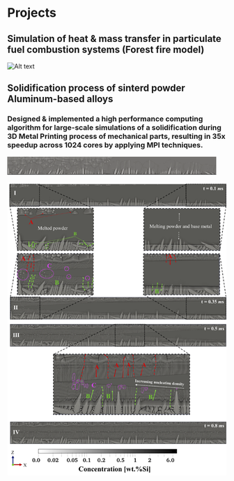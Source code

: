 # Projects

## Simulation of heat & mass transfer in particulate fuel combustion systems (Forest fire model)
![ Alt text](stock_combust_anim.gif) [](stock_combust_anim.gif)

## Solidification process of sinterd powder Aluminum-based alloys
### Designed & implemented a high performance computing algorithm for large-scale simulations of a solidification during 3D Metal Printing process of mechanical parts, resulting in 35x speedup across 1024 cores by applying MPI techniques.

![ Alt text](3D_printing.gif) [](3D_printing.gif)

<img src="./cover_photo.png">

